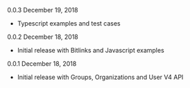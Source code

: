 0.0.3 December 19, 2018
  - Typescript examples and test cases

0.0.2 December 18, 2018
  - Initial release with Bitlinks and Javascript examples

0.0.1 December 18, 2018
  - Initial release with Groups, Organizations and User V4 API
